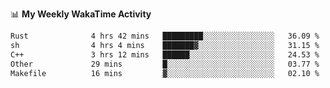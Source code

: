 <!--
**stamp711/stamp711** is a ✨ _special_ ✨ repository because its `README.md` (this file) appears on your GitHub profile.

Here are some ideas to get you started:

- 🔭 I’m currently working on ...
- 🌱 I’m currently learning ...
- 👯 I’m looking to collaborate on ...
- 🤔 I’m looking for help with ...
- 💬 Ask me about ...
- 📫 How to reach me: ...
- 😄 Pronouns: ...
- ⚡ Fun fact: ...
-->

📊 **My Weekly WakaTime Activity**

<!--START_SECTION:waka-->

```txt
Rust              4 hrs 42 mins   █████████░░░░░░░░░░░░░░░░   36.09 %
sh                4 hrs 4 mins    ███████▓░░░░░░░░░░░░░░░░░   31.15 %
C++               3 hrs 12 mins   ██████░░░░░░░░░░░░░░░░░░░   24.53 %
Other             29 mins         █░░░░░░░░░░░░░░░░░░░░░░░░   03.77 %
Makefile          16 mins         ▓░░░░░░░░░░░░░░░░░░░░░░░░   02.10 %
```

<!--END_SECTION:waka-->
